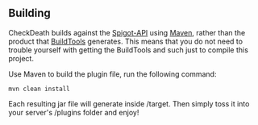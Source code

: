 Building
--------

CheckDeath builds against the [Spigot-API](https://hub.spigotmc.org/javadocs/spigot/) using [Maven](https://maven.apache.org/), rather than the product that [BuildTools](https://www.spigotmc.org/wiki/buildtools) generates.
This means that you do not need to trouble yourself with getting the BuildTools and such just to compile this project.

Use Maven to build the plugin file, run the following command:
```
mvn clean install
```

Each resulting jar file will generate inside /target. Then simply toss it into your server's /plugins folder and enjoy!